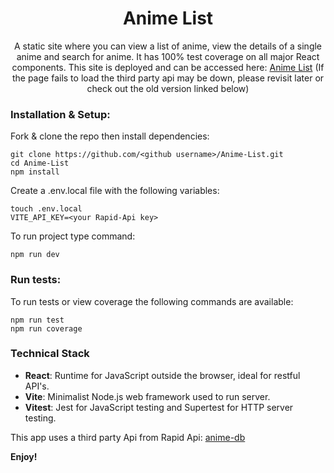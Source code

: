 <h1 align="center">
    Anime List
</h1>

<p align="center">
    A static site where you can view a list of anime, view the details of a single anime and search for anime. It has 100% test coverage on all major React components. This site is deployed and can be accessed here: <a href="https://anime-list-vdy4.onrender.com/" target="_blank">Anime List</a> (If the page fails to load the third party api may be down, please revisit later or check out the old version linked below) 
</p>

### Installation & Setup:

Fork & clone the repo then install dependencies:

```
git clone https://github.com/<github username>/Anime-List.git
cd Anime-List
npm install
```

Create a .env.local file with the following variables:

```
touch .env.local
VITE_API_KEY=<your Rapid-Api key>
```

To run project type command:

```
npm run dev
```

### Run tests:

To run tests or view coverage the following commands are available:

```
npm run test
npm run coverage
```

### Technical Stack

-   **React**: Runtime for JavaScript outside the browser, ideal for restful API's.
-   **Vite**: Minimalist Node.js web framework used to run server.
-   **Vitest**: Jest for JavaScript testing and Supertest for HTTP server testing.

This app uses a third party Api from Rapid Api: [anime-db](https://rapidapi.com/brian.rofiq/api/anime-db)

**Enjoy!**
